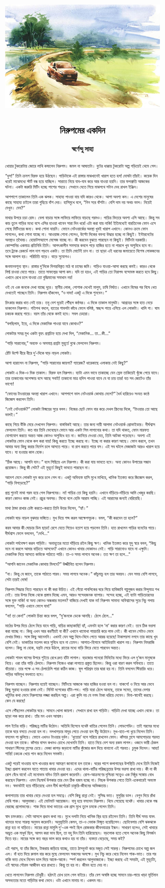 <div align=center> <img src="../../metadata/images/rabibasariya/নিরুপমের-একদিন-স্বর্ণেন্দু-সাহা.jpg" align="center"></div><br><h1 align=center>নিরুপমের একদিন</h1>
<h2 align=center>স্বর্ণেন্দু সাহা</h2><br>খোয়ার টুকরোটায় জোরে লাথি কষালেন নিরুপম। জমল না আঘাতটা। বুটের ধাক্কায় টুকরোটা অল্প গড়িয়েই থেমে গেল।

“ধুস!” তিনি ক্রমশ বিরক্ত হয়ে উঠছেন। গাড়িটাকে এই রাস্তার মাঝখানেই খারাপ হতে হল! দোষটা তাঁরই। কয়েক দিন ধরেই মাঝেমধ্যে স্টার্ট বন্ধ হয়ে যাচ্ছিল। সারাতে নিয়ে যাব-যাব করে আর যাওয়া হয়নি। তার ফলশ্রুতি আজকের ঘটনা। একটা জরুরি মিটিং হচ্ছে পাশের শহরে। সেখানে যেতে গিয়ে মাঝপথে সটান দেহ রাখল ইঞ্জিন।

আশপাশে তাকালেন তিনি এক ঝলক। সাহায্য পাওয়া যায় যদি কারও থেকে। আশা অবশ্য কম। এ দেশের মানুষের কাছে সাহায্য চাইলে তারা গুছিয়ে বাঁশ দেয়। হাসিমুখে বলে, “নিন স্যর বাঁশটা। বেশি দাম নয় অথচ ভাল। নিয়েই দেখুন। দেব?”

মাথার উপরে চড়া রোদ। বেলা বাড়ার সঙ্গে লাফিয়ে লাফিয়ে বাড়ছে গরমও। গাড়ির ভিতরে অবশ্য এসি আছে। কিন্তু সব কাচ তুলে গাড়ির মধ্যে বসে এসির হাওয়া খাবেন সারা দিন ধরে! এটা করা যায় নাকি! ইতিমধ্যেই বারতিনেক ফোন এসে গেছে মিটিংয়ের জন্য। কথা শোনা যায়নি। ফোনে নেটওয়ার্কের অবস্থা খুবই খারাপ এখানে। কোনও ক্রমে ফোন লাগলেও, কথা শোনা যাচ্ছে না। আওয়াজ শোনা গেলেও, উল্টো দিকের বক্তব্য উদ্ধার হচ্ছে না কিছুই। ইন্টারনেটের অবস্থাও তথৈবচ। হোয়াটসঅ্যাপে মেসেজ যাচ্ছে না। কী করবেন বুঝতে পারছেন না কিছুই। মিটিংটা দরকারি। কোম্পানির একমাত্র প্রতিনিধি তিনি। আপৎকালীন সমস্যার কবলে পড়ে হাজির হতে না পারলে খুব অসুবিধে হবে না। তবে ট্র্যাক রেকর্ডে লাল দাগ পড়বে একটা। তা তিনি মোটেই চান না। তা ছাড়া এই ধরনের জমায়েতে বিশেষ লোকজনের সঙ্গে আলাপ হয়। পরিচিতি বাড়ে। বাড়ে সুযোগও।

জনমানবশূন্য স্থান। রাস্তার দু’দিকে দিগন্তবিস্তৃত মাঠ বা চাষের জমি। গাড়িও যাওয়া-আসা করছে কমই। কারও থেকে লিফ্ট চাওয়া যেতে পারে। তাতে সাফল্যের আশা কম। যদি তা হয়ও, এই গাড়ির তো নিরাপদ বন্দোবস্ত করতে হবে কিছু। এখানে রেখে চলে যাওয়া তো বুদ্ধিমানের সমাধান নয়!

ওই যে এক জনকে দেখা যাচ্ছে দূরে। স্থানীয় লোক, পোশাক দেখেই মালুম, চাষি নির্ঘাত। এখানে বিঘের পর বিঘে খেত দেখতেই পাচ্ছেন তিনি। নিরুপম হাঁকলেন, “ও দাদা! একটু এ দিকে শুনবেন।”

চিৎকার করার ধাত নেই তার। তবু বেশ দূরেই পৌঁছল কণ্ঠস্বর। এ দিকে তাকাল মানুষটা। আগ্রহের সঙ্গে হাত নেড়ে ডাকলেন নিরুপম। গতিপথ বদলে, হাতের শাবলটা কাঁধে ফেলে বলিষ্ঠ, স্বচ্ছন্দ পায়ে এগিয়ে এল লোকটা। খালি গা। ঘাম চকচক করছে গায়ে। বয়স তাঁর থেকে কমই হবে। সবল চেহারা।

“বলছিলাম, ইয়ে, এ দিকে মেকানিক পাওয়া যাবে কোথাও?”

লোকটার সমগ্র মুখ একটা বৃহৎ প্রশ্নচিহ্ন হয়ে দেখা দিল, “মেকানিক... তা...কী...”

“গাড়ি সারানোর,” অব্যক্ত ও অসমাপ্ত প্রশ্নটা মুহূর্তে বুঝে ফেললেন নিরুপম।

ঠোঁট উল্টে ধীরে ধীরে দু’-দিকে ঘাড় নাড়ল লোকটা।

আশা হারালেন না নিরুপম, “গাড়ি সারানোর জায়গা? গ্যারেজ? ধারেকাছে এলাকায় নেই কিছু?”

লোকটা এ দিক-ও দিক তাকাল। বিরক্ত হল নিরুপম। ব্যাটা এমন ভাবে তাকাচ্ছে যেন স্রেফ তাকিয়েই খুঁজে পেয়ে যাবে। তার তাকানোর অপেক্ষায় বসে আছে সবাই! তাকানো মাত্র হদিস পাওয়া যাবে যে যা চায় তার! যত সব জোটেও তাঁর ভাগ্যে!

“ফোনের টাওয়ারের অবস্থা খারাপ এখানে। আশপাশে ভাল নেটওয়ার্ক কোথায় মেলে?” ধৈর্য হারিয়েও সংযত কণ্ঠে জিজ্ঞেস করলেন তিনি।

“নেই নেটওয়ার্ক?” লোকটা বিস্ময়ের সুরে বলল। নিজের ছোট ফোন বার করে দেখল স্ক্রিনের দিকে, “টাওয়ার তো আছে ভালই।”

কাছে গিয়ে উঁকি মেরে দেখলেন নিরুপম। বাস্তবিকই আছে। তার জন্য দায়ী আলাদা নেটওয়ার্ক প্রোভাইডার। দীর্ঘশ্বাস ফেললেন তিনি। কত বার তিনি ভেবেছেন ফোনে আর একটা সিম লাগানোর কথা। তা যদি থাকত, ফোন মারফত যোগাযোগ করতে অন্তত আজ কোনও অসুবিধে হত না। জানিয়ে দেওয়া যেত, তিনি আটকা পড়েছেন। অবশ্য এই লোকটার ফোন থেকে কল করা যায়! কিন্তু করতে ইচ্ছে করছে না। ইচ্ছে না করার কারণ আছে। ফোন করলে, তখন আবার অন্য কিছু করার নির্দেশ চলে আসতে পারে। বা রাগ করতে পারে বস। এই সব ঘটলে মেজাজটা আরও খারাপ হয়ে যাবে। যা হওয়ার কাল হোক।

“ঠিক আছে। আপনি যান।” বলে পিছিয়ে এল নিরুপম। কী করা যায় ভাবতে হবে। অন্য কোনও উপায়ের সন্ধান প্রয়োজন। কিন্তু কী সেটা? এই মুহূর্তে কিছুই ভাবতে পারছেন না।

আদেশ মেনে লোকটা দুম করে চলে গেল না। একটু অবিন্যস্ত হাসি মুখে মাখিয়ে, খানিক ইতস্তত করে জিজ্ঞেস করল, “গাড়ি বিগড়েছে?”

প্রশ্ন শুনেই মাথা গরম হয়ে গেল নিরুপমের। না! গাড়ির তো কিছু হয়নি। এখানে দাঁড়িয়ে-দাঁড়িয়ে আমি খেজুর করছি। কারণ কোনও কাজ নেই। প্রচুর অবসর। মিথ্যে বলে হেভি আরাম পাচ্ছি। এই আরামের জন্যই বেরিয়েছি।

মাথা ঠান্ডা রাখার চেষ্টা করতে-করতে তিনি উত্তর দিলেন, “হ্যাঁ।”

লোকটা ঘাড় নাড়ল বুঝদার ভঙ্গিতে। মুখ দিয়ে শব্দ করল আক্ষেপসূচক। বলল, “কী করবেন তা হলে?”

করব আবার কী ঘোড়ার ডিম ছাড়া! রেগে যেতে গিয়েও হতাশ হয়ে পড়লেন তিনি। হাত রাখলেন গাড়ির বনেটের গায়ে। দীর্ঘশ্বাস ফেলে বললেন, “দেখি...”

লোকটা পর্যবেক্ষণ করল গাড়িটা। অনাহূতের মতো দাঁড়িয়ে রইল কিছু ক্ষণ। খানিক ইতস্তত করে মৃদু স্বরে বলল, “কিছু মনে না করলে আমার বাড়িতে আসবেন? এখানে কোনও খাবার দোকানও নেই। গাড়ি সারানোও যাবে না এক্ষুনি। মেকানিক নিয়ে আসতে কাউকে পাঠাতে পারি। তা-ও সময় লাগবে অনেক। তত ক্ষণ তা হলে...”

“আপনি জানেন মেকানিক কোথায় মিলবে?” উজ্জীবিত হলেন নিরুপম।

“না। কিন্তু যে জানে, তাকে পাঠাতে পারব। সময় লাগবে অনেক।” কাঁচুমাচু হল তার অবয়ব। যেন সময় বেশি লাগবে, সেটা তারই দোষ!

নিরুপম সিদ্ধান্ত নিতে পারছেন না কী করা উচিত। এই গেঁয়ো পাবলিকের ঘরে গিয়ে হাবিজাবি গল্পগুজব করার বিন্দুমাত্র শখ নেই। তার উপর নিজে থেকে প্রস্তাব দিচ্ছে এমন, আরও সন্দেহজনক ব্যাপার। সন্দেহ হচ্ছে, এই ব্যাটা গাড়িচোরদের সঙ্গে যুক্ত নাকি! বা অন্য কোনও অন্ধকার মতলব? বাজিয়ে দেখাই যাক না! নিরুপম সামান্য অবিশ্বাসের সুরে নিচু গলায় বললেন, “গাড়ি এখানে ফেলে যাব!”

“না! তা কেন!” লোকটা চিন্তা করে বলল, “দু’জনকে ডেকে আনছি। ঠেলে ঠেলে...”

মাঠের উপর দিয়ে ঠেলে নিয়ে যাবে গাড়ি, বাড়ির কাছাকাছি! হ্যাঁ, এমনটা হলে ‘না’ করার কারণ নেই। তবে ঠিক ভরসা করা যাচ্ছে না। কিন্তু এখন আর করণীয়ই বা কী? এখানে খামোখা পায়চারি করে লাভ নেই। কী খাবেন সেটাও ভেবে দেখার বিষয়। সঙ্গে কিছু আনেননি। এখনই যেন অল্প খিদে-খিদে পেতে আরম্ভ হয়েছে! টাকাপয়সা নগদে তার কাছে খুব বেশি নেই। ডাকাতির মতলব করে সুবিধে হবে না তেমন। আপাত-হিসাবে আইডিয়াটা খারাপ নয়। নিরুপম নিমরাজি হলেন। কিছু না হোক, যন্ত্রটা সেরে উঠলে, রাতের মধ্যে বাড়ি ফিরে যেতে পারবেন অন্তত।

লোকটা শাবল ঘাসের উপরে শুইয়ে রেখে দ্রুত হাঁটা লাগাল। বড়জোর পনেরো মিনিটের মধ্যে ফিরে এল দু’জন মানুষকে নিয়ে। ওরা তাঁর গাড়ি ঠেলবে। নিরুপম নিজেও ধাক্কা লাগাতে প্রস্তুত ছিলেন। কিন্তু ওরা বারণ করল সবিনয়ে। তাতে বাঁচোয়া। তার পক্ষে এ সব ঠেলাঠেলি পারা কঠিন কাজ। স্থূল পরিশ্রম তার দ্বারা হয় না। তিনি বসলেন স্টিয়ারিং ধরে। গাড়ির অভিমুখ বদলাতে হবে।

নিরুপম যাচ্ছেন। নিরুপায় হয়েই যাচ্ছেন। মিটিংয়ে আজকে আর হাজির হওয়া হল না। যাকগে! ও নিয়ে আর ভেবে কিছু সুরাহা হওয়ার রাস্তা নেই। মিনিট দশেকের হাঁটা-পথ। গাড়ি যারা ঠেলে আনছে, তাকে সমেত, তাদের বেগার খাটুনির কথা ভেবে নিরুপমের লজ্জা করছিল অল্প। এরা কুলি নয় যে নগদ টাকা ধরিয়ে দেবেন। বিনা-স্বার্থেই করছে। কেন যে করছে!

এসে পৌঁছলেন লোকটার ঘরে। সামনে খোলা জায়গা। সেখানে রাখা হল গাড়িটা। গাড়িটা দেখা যাচ্ছে এখান থেকে। তা ছাড়া লক করে রাখা। তাঁর মন এখন আশ্বস্ত।  

লাল ইটের বাড়ি। পরিচ্ছন্ন মাটির উঠোন। অতিথি হিসেবে যথেষ্ট খাতির পেলেন তিনি। লোডশেডিং। তাই গরমের মধ্যে তাকে ঘরে বসতে দেওয়া হল না। নলখাগড়ার মাদুর পেতে দেওয়া হল উঁচু উঠোনে। মুখ-হাত-পা ধুয়ে নিলেন তিনি। বসলেন পা ঝুলিয়ে। ফোনে এখনও টাওয়ার দুর্বল। ‘ধুত্তোর’ বলে সরিয়ে রাখলেন ফোন। কাঁসার গ্লাসে আমপোড়ার শরবত দেওয়া হল তাকে। কাঁসার বাসন কখনও চোখে দেখেননি তিনি। হাতে নিয়ে বেশ অন্য রকম লাগল। ওজনে ভারী ঠেকল সাধারণ স্টিলের গ্লাসের চেয়ে। ভেজা কাপড় জড়ানো মাটির কুঁজোর জল দিয়ে বানানো এই শরবত। চুমুক দিলেন। আহা! শান্তি! ঢকঢক খেয়ে পান করে নিলেন সমস্তটা।

একটু পরেই দাওয়ায় বসে খাওয়ার জন্য আমন্ত্রণ জানানো হল তাকে। ঘরের পাশে কলাগাছের উপস্থিতি দেখে তিনি নিজেই ইচ্ছা প্রকাশ করলেন যাতে পাতায় খাবার দেওয়া হয়। এদের থালা-বাটির পরিচ্ছন্নতার উপর ভরসা রাখা দায়। কী না কী রোগ বেঁধে যাবে! এই মনোভাব যদিও তিনি প্রকাশ করেননি। রোগ-আক্রমণের দুশ্চিন্তা সত্ত্বেও এক নিষ্ঠুর সঙ্কোচ বোধ করছেন নিরুপম। এমন নিঃস্বার্থ উপকার তার যেন ঠিক হজম হচ্ছে না। নিছক উপকার পেতে তিনি একেবারেই অভ্যস্ত নন। স্বভাবটাই হয়ে দাঁড়িয়েছে এমন দীর্ঘ কর্পোরেট চাকুরি-জীবনের অভিজ্ঞতায়।

কলাপাতায় তার খাবার বেড়ে দেওয়া হল সযত্নে। বেশি কিছু রান্না নেই। সুসিদ্ধ ভাত। মুসুরির ডাল। বেগুন দিয়ে রাঁধা মেথি শাক। আলুভাজা। এই মোটমাট আয়োজন। বাবু হয়ে বসলেন নিরুপম। খিদে পেয়েছে যথেষ্ট। খাবার থেকে গন্ধ বেরচ্ছে প্রলোভনের। শাক দিয়ে মাখা ভাতের এক গ্রাস মুখে তুলে চমকে গেলেন তিনি।

স্বাদ চমৎকার। সেটা আসলে প্রধান কথা নয়। মুখে দলাটা নিয়ে খানিক স্থির হয়ে রইলেন তিনি। তিনি দীর্ঘ সময় যাবৎ খাদ্যের মধ্যে সারল্য অনুভব করেননি। অনুভূতিটা কেমন, তা-ও বেবাক বিস্মৃত হয়েছিলেন। ছোটবেলায় বেশি ঝকঝকে রান্না হত না বাড়িতে। মায়ের রান্না মামুলি দু’-এক পদই ছিল রোজকার জীবনযাত্রার ইন্ধন। সাধারণ হলেও, সেই খাবারে অদ্ভুত এক মাধুর্য ছিল, আপন করা ভাব ছিল, তা বহু দিন তিনি হারিয়েছেন। বড়লোক হতে গেলে অনেক কিছু বিসর্জন দিতে হয়। মায়ের সঙ্গে কত বছর ভাল করে কথাও হয় না তাঁর। ব্যস্ততা বেড়েছে, সময় কই?

এই গরাস, যা তাঁর জিভে, টাকরায় জড়িয়ে যাচ্ছে, তাতে ঠাসবুনট করে মজুত সেই সারল্য। নিরুপমের চোখে অল্প জল এল। বাঁ হাত দিয়ে রুমাল বার করে মুছে ফেললেন সকলের অলক্ষে। মুখ নিচু করে খেয়ে নিলেন শাক-ভাত। তার পর বাকি ভাত মেখে নিলেন ডাল দিয়ে আস্তে-আস্তে। স্পর্শ করলেন আলুভাজাকে। ইচ্ছা করছে এই সময়টা, এই মুহূর্তটা, এই স্বাদের সৌরভ আজীবন ধরে রাখতে। কিন্তু তা হয় না। জীবন হতে দেয় না।

খেতে লাগলেন নিরুপম চৌধুরী। হঠাৎই চোখ চলে গেল বাইরে। তাঁর বেশ অস্বস্তি হচ্ছে সামনে চার-পায়ে খাড়া মূর্তিমান অসভ্যতার মতো গাড়িটার কথা ভেবে। ওটা এখানে মানায় না। একদম নয়।